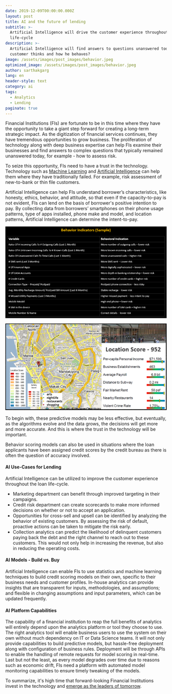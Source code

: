 ```yaml
---
date: 2019-12-09T00:00:00.000Z
layout: post
title: AI and the future of lending
subtitle: >-
  Artificial Intelligence will drive the customer experience throughout the loan
  life-cycle
description: >-
  Artificial Intelligence will find answers to questions unanswered today, what
  customer thinks and how he behaves?
image: /assets/images/post_images/behavior.jpeg
optimized_image: /assets/images/post_images/behavior.jpeg
author: sarthakgarg
lang: en
header-style: text
category: ai
tags:
  - Analytics
  - Lending
paginate: true
---
```

Financial Institutions (FIs) are fortunate to be in this time where they have the opportunity to take a giant step forward for creating a long-term strategic impact. As the digitization of financial services continues, they have tremendous opportunities to grow business. The proliferation of technology along with deep business expertise can help FIs examine their businesses and find answers to complex questions that typically remained unanswered today, for example - how to assess risk.

To seize this opportunity, FIs need to have a trust in the technology. Technology such as [Machine Learning](https://en.wikipedia.org/wiki/Machine_learning) and [Artificial Intelligence](https://en.wikipedia.org/wiki/Artificial_intelligence) can help them where they have traditionally failed. For example, risk assessment of new-to-bank or thin file customers.

Artificial Intelligence can help FIs understand borrower’s characteristics, like honesty, ethics, behavior, and attitude, so that even if the capacity-to-pay is not evident, FIs can lend on the basis of borrower's positive intention to pay. By collecting data from borrowers’ smartphones on their phone usage patterns, type of apps installed, phone make and model, and location patterns, Artificial Intelligence can determine the intent-to-pay.

![Behavior Indicators (Sample)](/assets/images/post_images/behavior_indicators.PNG "Behavior Scoring Indicators")

![Location Score](/assets/images/post_images/location_score.PNG "Location Scoring")

To begin with, these predictive models may be less effective, but eventually, as the algorithms evolve and the data grows, the decisions will get more and more accurate. And this is where the trust in the technology will be important.

Behavior scoring models can also be used in situations where the loan applicants have been assigned credit scores by the credit bureau as there is often the question of accuracy involved. 

#### AI Use-Cases for Lending

Artificial Intelligence can be utilized to improve the customer experience throughout the loan life-cycle. 

* Marketing department can benefit through improved targeting in their campaigns. 
* Credit risk department can create scorecards to make more informed decisions on whether or not to accept an application.
* Opportunities for cross-sell and upsell can be identified by analyzing the behavior of existing customers. By assessing the risk of default, proactive actions can be taken to mitigate the risk early.
* Collection analytics can predict the likelihood of delinquent customers paying back the debt and the right channel to reach out to these customers. This would not only help in increasing the revenue, but also in reducing the operating costs.

#### AI Models - Build vs. Buy

Artificial Intelligence can enable FIs to use statistics and machine learning techniques to build credit scoring models on their own, specific to their business needs and customer profiles. In-house analytics can provide insights that are transparent for inputs, methodologies, and assumptions; and flexible in changing assumptions and input parameters, which can be updated frequently.

#### AI Platform Capabilities

The capability of a financial institution to reap the full benefits of analytics will entirely depend upon the analytics platform or tool they choose to use. The right analytics tool will enable business users to use the system on their own without much dependency on IT or Data Science teams. It will not only provide capabilities to build predictive models, but hassle-free deployment along with configuration of business rules. Deployment will be through APIs to enable the handling of remote requests for model scoring in real-time. Last but not the least, as every model degrades over time due to reasons such as economic drift, FIs need a platform with automated model monitoring capabilities to ensure timely tweaking of the models.

To summarize, it's high time that forward-looking Financial Institutions invest in the technology and [emerge as the leaders of tomorrow](https://www.nucleussoftware.com/blog/digital-finance/how-analytics-is-helping-credit-managers-become-finance-leaders/).
